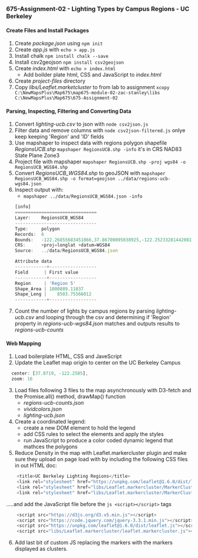 ### 675-Assignment-02 - Lighting Types by Campus Regions - UC Berkeley

#### Create Files and Install Packages
1. Create *package.json* using `npm init`
2. Create *app.js* with `echo > app.js`
3. Install chalk `npm install chalk --save`
4. Install csv2geojson `npm install csv2geojson`
4. Create *index.html* with `echo > index.html`
    - Add boilder plate html, CSS and JavaScript to *index.html*
5. Create *project-files* directory 
6. Copy *libs/Leaflet.marketcluster* to from lab to assignment `xcopy C:\NewMapsPlus\Map675\map675-module-02-zac-stanley\libs C:\NewMapsPlus\Map675\675-Assignment-02`

#### Parsing, Inspecting, Filtering and Converting Data
1. Convert *lighting-ucb.csv* to json with `node csv2json.js`
2. Filter data and remove columns with `node csv2json-filtered.js` onlye keep keeping 'Region' and 'ID' fields
3. Use mapshaper to inspect data with regions polygon shapefile *RegionsUCB.shp* `mapshaper RegionsUCB.shp -info` it's in CRS NAD83 State Plane Zone3
4. Project file with mapshaper `mapshaper RegionsUCB.shp -proj wgs84 -o RegionsUCB_WGS84.shp`
5. Convert *RegionsUCB_WGS84.shp* to geoJSON with `mapshaper RegionsUCB_WGS84.shp -o format=geojson ../data/regions-ucb-wgs84.json`
6. Inspect output with:
    - `mapshaper ../data/RegionsUCB_WGS84.json -info`
    ```js
    [info]
    ===============================
    Layer:    RegionsUCB_WGS84
    -------------------------------
    Type:     polygon
    Records:  6
    Bounds:   -122.26855683451866,37.86700095038925,-122.25233281442081,37.87625001480479
    CRS:      +proj=longlat +datum=WGS84
    Source:   ../data/RegionsUCB_WGS84.json

    Attribute data
    ------------+------------------
    Field      | First value
    ------------+------------------
    Region     | 'Region 5'
    Shape_Area | 1800889.11037
    Shape_Leng |    8503.75566012
    ------------+------------------
    ```
7. Count the number of lights by campus regions by parsing *lighting-ucb.csv* and looping through the csv and determining if 'Region' property in *regions-ucb-wgs84.json* matches and outputs results to *regions-ucb-counts*


#### Web Mapping
1. Load boilerplate HTML, CSS and JaveScript
2. Update the Leaflet map origin to center on the UC Berkeley Campus

```js
  center: [37.8719, -122.2585],
  zoom: 16
```
3. Load files following 3 files to the map asynchronously with D3-fetch and the Promise.all() method, drawMap() function
    - *regions-ucb-counts.json*
    - *vividcolors.json*
    - *lighting-ucb.json*
4. Create a coordinated legend:
    - create a new DOM element to hold the legend
    - add CSS rules to select the elements and apply the styles
    - run JavaScript to produce a color coded dynamic legend that mathces the polygons
5. Reduce Density in the map with Leaflet.markercluster plugin and make sure they upload on page load with by including the following CSS files in out HTML doc:

```js
    <title>UC Berkeley Lighting Regions</title>
    <link rel="stylesheet" href="https://unpkg.com/leaflet@1.6.0/dist/leaflet.css" />
    <link rel="stylesheet" href="libs/Leaflet.markercluster/MarkerCluster.Default.css"> />
    <link rel="stylesheet" href="libs/Leaflet.markercluster/MarkerCluster.css"> />
```

.....and add the JavaScript file before the ```js <script></script>``` tags

```js
    <script src="https://d3js.org/d3.v5.min.js"></script>
    <script src="https://code.jquery.com/jquery-3.3.1.min.js"></script>
    <script src="https://unpkg.com/leaflet@1.6.0/dist/leaflet.js"></script>
    <script src="libs/Leaflet.markercluster/leaflet.markercluster.js"></script>
```
6. Add last bit of custom JS replacing the markers with the markers displayed as clusters.


